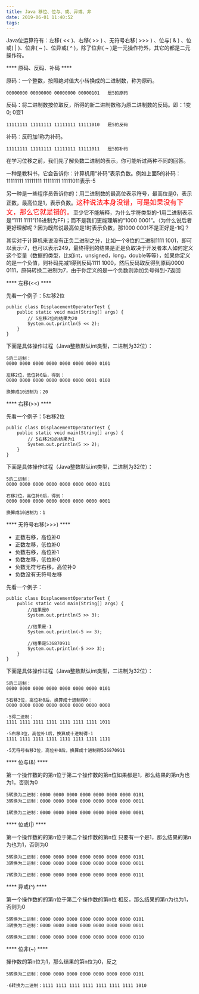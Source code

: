 ```yaml
---
title: Java 移位、位与、或、异或、非
date: 2019-06-01 11:40:52
tags:
---
```

Java位运算符有：左移( << )、右移( >> ) 、无符号右移( >>> ) 、位与( & ) 、位或( | )、位非( ~ )、位异或( ^ )，除了位非( ~ )是一元操作符外，其它的都是二元操作符。

**** 原码、反码、补码 ****

原码：一个整数，按照绝对值大小转换成的二进制数，称为原码。
```
00000000 00000000 00000000 00000101   是5的原码
```
反码：将二进制数按位取反，所得的新二进制数称为原二进制数的反码。即：1变0; 0变1
```
11111111 11111111 11111111 11111010   是5的反码
```
补码：反码加1称为补码。
```
11111111 11111111 11111111 11111011   是5的补码
```

在学习位移之前，我们先了解负数二进制的表示，你可能听过两种不同的回答。

一种是教科书，它会告诉你：计算机用“补码”表示负数。例如上面5的补码：11111111 11111111 11111111 11111011表示-5

另一种是一些程序员告诉你的：用二进制数的最高位表示符号，最高位是0，表示正数，最高位是1，表示负数。<font color=#FF0000 size=4 face="黑体">这种说法本身没错，可是如果没有下文，那么它就是错的。</font>至少它不能解释，为什么字符类型的-1用二进制表示是“1111 1111”(16进制为FF)；而不是我们更能理解的“1000 0001”。（为什么说后者更好理解呢？因为既然说最高位是1时表示负数，那1000 0001不是正好是-1吗？

其实对于计算机来说没有正负二进制之分，比如一个8位的二进制1111 1001，即可以表示-7，也可以表示249，最终得到的结果是正是负取决于开发者本人如何定义这个变量（数据的类型，比如int，unsigned，long，double等等），如果你定义的是一个负值，则补码先减1得到反码1111 1000，然后反码取反得到原码0000 0111，原码转换二进制为7，由于你定义的是一个负数则添加负号得到-7返回

<!--more-->

**** 左移(<<) ****

先看一个例子：5左移2位
```
public class DisplacementOperatorTest {
    public static void main(String[] args) {
        // 5左移2位的结果为20
        System.out.println(5 << 2);
    }
}
```
下面是具体操作过程（Java整数默认int类型，二进制为32位）：
```
5的二进制：
0000 0000 0000 0000 0000 0000 0000 0101

左移2位，低位补0后，得到：
0000 0000 0000 0000 0000 0000 0001 0100

换算成10进制为：20
```

**** 右移(>>) ****

先看一个例子：5右移2位
```
public class DisplacementOperatorTest {
    public static void main(String[] args) {
        // 5右移2位的结果为1
        System.out.println(5 >> 2);
    }
}
```
下面是具体操作过程（Java整数默认int类型，二进制为32位）：
```
5的二进制：
0000 0000 0000 0000 0000 0000 0000 0101

右移2位，高位补0后，得到：
0000 0000 0000 0000 0000 0000 0000 0001

换算成10进制为：1
```

**** 无符号右移(>>>) ****

- 正数右移，高位补0
- 正数左移，低位补0
- 负数右移，高位补1
- 负数左移，低位补0
- 负数无符号右移，高位补0
- 负数没有无符号左移

先看一个例子：
```
public class DisplacementOperatorTest {
    public static void main(String[] args) {
        //结果是0
        System.out.println(5 >> 3);

        //结果是-1
        System.out.println(-5 >> 3);

        //结果是536870911
        System.out.println(-5 >>> 3);
    }
}
```
下面是具体操作过程（Java整数默认int类型，二进制为32位）：
```
5的二进制：
0000 0000 0000 0000 0000 0000 0000 0101

5右移3位，高位补0后，换算成十进制得0：
0000 0000 0000 0000 0000 0000 0000 0000

-5得二进制：
1111 1111 1111 1111 1111 1111 1111 1011

-5右移3位，高位补1后，换算成十进制得-1
1111 1111 1111 1111 1111 1111 1111 1111

-5无符号右移3位，高位补0后，换算成十进制得536870911
```

**** 位与(&) ****

第一个操作数的的第n位于第二个操作数的第n位如果都是1，那么结果的第n为也为1，否则为0

```
5转换为二进制：0000 0000 0000 0000 0000 0000 0000 0101
3转换为二进制：0000 0000 0000 0000 0000 0000 0000 0011

1转换为二进制：0000 0000 0000 0000 0000 0000 0000 0001
```

**** 位或(|) ****

第一个操作数的的第n位于第二个操作数的第n位 只要有一个是1，那么结果的第n为也为1，否则为0
```
5转换为二进制：0000 0000 0000 0000 0000 0000 0000 0101
3转换为二进制：0000 0000 0000 0000 0000 0000 0000 0011

7转换为二进制：0000 0000 0000 0000 0000 0000 0000 0111
```

**** 异或(^) ****

第一个操作数的的第n位于第二个操作数的第n位 相反，那么结果的第n为也为1，否则为0
```
5转换为二进制：0000 0000 0000 0000 0000 0000 0000 0101
3转换为二进制：0000 0000 0000 0000 0000 0000 0000 0011

6转换为二进制：0000 0000 0000 0000 0000 0000 0000 0110
```

**** 位非(~) ****

操作数的第n位为1，那么结果的第n位为0，反之
```
5转换为二进制：0000 0000 0000 0000 0000 0000 0000 0101

-6转换为二进制：1111 1111 1111 1111 1111 1111 1111 1010
```
